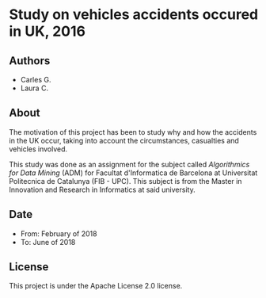 # Study on vehicles accidents occured in UK, 2016

## Authors

* Carles G.
* Laura C.

## About
The motivation of this project has been to study why and how the accidents in the UK occur, taking into account the circumstances, casualties and vehicles involved.

This study was done as an assignment for the subject called *Algorithmics for Data Mining* (ADM) for Facultat d'Informatica de Barcelona at Universitat Politecnica de Catalunya (FIB - UPC). This subject is from the Master in Innovation and Research in Informatics at said university.

## Date

* From: February of 2018
* To: June of 2018


## License
This project is under the Apache License 2.0 license.